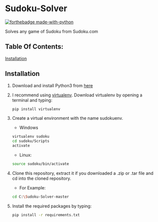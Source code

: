 # Sudoku-Solver
[![forthebadge made-with-python](http://ForTheBadge.com/images/badges/made-with-python.svg)](https://www.python.org/)

 Solves any game of Sudoku from Sudoku.com
 
 ## Table Of Contents:

[Installation](https://github.com/DillanSpencer/Sudoku-Solver/blob/master/README.md#installation)


## Installation

1. Download and install Python3 from [here](https://www.python.org/downloads/)
2. I recommend using [virtualenv](https://virtualenv.pypa.io/en/latest/). Download virtualenv by opening a terminal and typing:
    ```bash
    pip install virtualenv
    ```
3. Create a virtual environment with the name sudokuenv.

   * Windows
   ```bash
   virtualenv sudoku
   cd sudoku/Scripts
   activate
   ```
   * Linux:
   ```bash
   source sudoku/bin/activate
    ```
4. Clone this repository, extract it if you downloaded a .zip or .tar file and cd into the cloned repository.

    * For Example:
    ```bash
    cd C:\Sudoku-Solver-master
    ```
5. Install the required packages by typing:
   ```bash
   pip install -r requirements.txt
   ```
